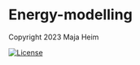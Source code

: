 # Energy-modelling

Copyright 2023 Maja Heim

 [![License](https://img.shields.io/badge/License-Apache_2.0-blue.svg)](https://opensource.org/licenses/Apache-2.0)
